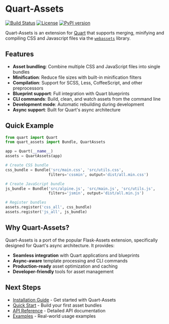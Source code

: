 # Quart-Assets

[![Build Status](https://github.com/sgerrand/quart-assets/actions/workflows/tests.yml/badge.svg?branch=main)](https://github.com/sgerrand/quart-assets/actions/workflows/tests.yml)
[![License](https://img.shields.io/badge/License-BSD%202--Clause-blue.svg)](https://opensource.org/licenses/BSD-2-Clause)
[![PyPI version](https://badge.fury.io/py/quart-assets.svg)](https://badge.fury.io/py/quart-assets)

Quart-Assets is an extension for [Quart][quart] that supports merging,
minifying and compiling CSS and Javascript files via the
[`webassets`][webassets] library.

## Features

- **Asset bundling**: Combine multiple CSS and JavaScript files into single bundles
- **Minification**: Reduce file sizes with built-in minification filters
- **Compilation**: Support for SCSS, Less, CoffeeScript, and other preprocessors
- **Blueprint support**: Full integration with Quart blueprints
- **CLI commands**: Build, clean, and watch assets from the command line
- **Development mode**: Automatic rebuilding during development
- **Async support**: Built for Quart's async architecture

## Quick Example

```python
from quart import Quart
from quart_assets import Bundle, QuartAssets

app = Quart(__name__)
assets = QuartAssets(app)

# Create CSS bundle
css_bundle = Bundle('src/main.css', 'src/utils.css',
                   filters='cssmin', output='dist/all.min.css')

# Create JavaScript bundle  
js_bundle = Bundle('src/alpine.js', 'src/main.js', 'src/utils.js',
                   filters='jsmin', output='dist/all.min.js')

# Register bundles
assets.register('css_all', css_bundle)
assets.register('js_all', js_bundle)
```

## Why Quart-Assets?

Quart-Assets is a port of the popular Flask-Assets extension, specifically
designed for Quart's async architecture. It provides:

- **Seamless integration** with Quart applications and blueprints
- **Async-aware** template processing and CLI commands
- **Production-ready** asset optimization and caching
- **Developer-friendly** tools for asset management

## Next Steps

- [Installation Guide](installation.md) - Get started with Quart-Assets
- [Quick Start](quickstart.md) - Build your first asset bundles
- [API Reference](api/environment.md) - Detailed API documentation
- [Examples](examples.md) - Real-world usage examples

[quart]: https://quart.palletprojects.com
[webassets]: https://webassets.readthedocs.io
